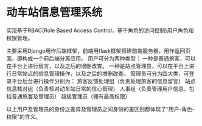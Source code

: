 # 动车站信息管理系统
 实现基于RBAC(Role Based Access Control，基于角色的访问控制)用户角色和权限管理。

主要采用Django用作后端框架，前端用flask框架搭建前端服务器，用作返回页面，即构成一个前后端分离应用。
用户可分为两种类型：
一种是普通旅客，可以在平台上进行留言，以及之后的增删改查。
一种是站点管理员，可以在平台上进行日常站点的信息管理操作，以及之后的增删改查。
管理员可分为四大类，可登录平台后台进行操作分别为：
旅客反馈处理组（负责处理旅客的信息留言）
站点信息核对组（负责核对动车站日常的信心管理）
人事组（负责管理用户信息，包括普通旅客及管理员）
超级管理员（拥有最高权限）

以上用户及管理员的身份之差异及管理员之间身份的差区别都体现了“用户-角色-权限”的含义。


